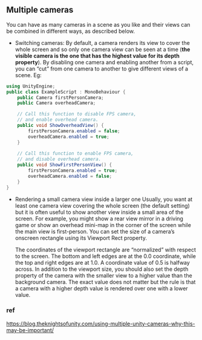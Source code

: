 ## Multiple cameras
You can have as many cameras in a scene as you like and their views can be combined in different ways, as described below.

- Switching cameras:
  By default, a camera renders its view to cover the whole screen and so only one camera view can be seen at a time (**the visible camera is the one that has the highest value for its depth property**). By disabling one camera and enabling another from a script, you can “cut” from one camera to another to give different views of a scene. Eg:
```cs
using UnityEngine;
public class ExampleScript : MonoBehaviour {
    public Camera firstPersonCamera;
    public Camera overheadCamera;

    // Call this function to disable FPS camera,
    // and enable overhead camera.
    public void ShowOverheadView() {
        firstPersonCamera.enabled = false;
        overheadCamera.enabled = true;
    }
    
    // Call this function to enable FPS camera,
    // and disable overhead camera.
    public void ShowFirstPersonView() {
        firstPersonCamera.enabled = true;
        overheadCamera.enabled = false;
    }
}
  ```
- Rendering a small camera view inside a larger one
  Usually, you want at least one camera view covering the whole screen (the default setting) but it is often useful to show another view inside a small area of the screen. For example, you might show a rear view mirror in a driving game or show an overhead mini-map in the corner of the screen while the main view is first-person. You can set the size of a camera’s onscreen rectangle using its Viewport Rect property.

  The coordinates of the viewport rectangle are “normalized” with respect to the screen. The bottom and left edges are at the 0.0 coordinate, while the top and right edges are at 1.0. A coordinate value of 0.5 is halfway across. In addition to the viewport size, you should also set the depth property of the camera with the smaller view to a higher value than the background camera. The exact value does not matter but the rule is that a camera with a higher depth value is rendered over one with a lower value.



### ref
https://blog.theknightsofunity.com/using-multiple-unity-cameras-why-this-may-be-important/
